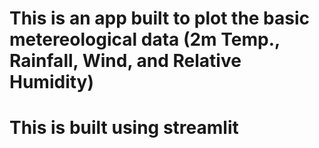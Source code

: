 # This is an app built to plot the basic metereological data (2m Temp., Rainfall, Wind, and Relative Humidity)
# This is built using streamlit
